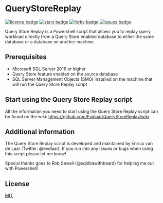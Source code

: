 # QueryStoreReplay
[![licence badge]][licence]
[![stars badge]][stars]
[![forks badge]][forks]
[![issues badge]][issues]

[licence badge]:https://img.shields.io/badge/license-MIT-blue.svg
[stars badge]:https://img.shields.io/github/stars/Evdlaar/QueryStoreReplay.svg
[forks badge]:https://img.shields.io/github/forks/Evdlaar/QueryStoreReplay.svg
[issues badge]:https://img.shields.io/github/issues/Evdlaar/QueryStoreReplay.svg

[licence]:https://github.com/Evdlaar/QueryStoreReplay/blob/master/LICENSE
[stars]:https://github.com/Evdlaar/QueryStoreReplay/stargazers
[forks]:https://github.com/Evdlaar/QueryStoreReplay/network
[issues]:https://github.com/Evdlaar/QueryStoreReplay/issues

Query Store Replay is a Powershell script that allows you to replay query workload directly from a Query Store enabled database to either the same database or a database on another machine.

## Prerequisites
- Microsoft SQL Server 2016 or higher
- Query Store feature enabled on the source database
- SQL Server Management Objects (SMO) installed on the machine that will run the Query Store Replay script

## Start using the Query Store Replay script
All the information you need to start using the Query Store Replay script can be found on the wiki: https://github.com/Evdlaar/QueryStoreReplay/wiki.

## Additional information
The Query Store Replay script is developed and maintained by Enrico van de Laar (Twitter: @evdlaar).
If you run into any issues or bugs when using this script please let me know!

Special thanks goes to Rob Sewell (@sqldbawithbeard) for helping me out with Powershell!

## License
[MIT](/license.md)